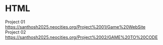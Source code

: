 # HTML
Project 01   https://santhosh2025.neocities.org/Project%2001/Game%20WebSite 
Project 02   https://santhosh2025.neocities.org/Project%2002/GAME%20TO%20CODE
